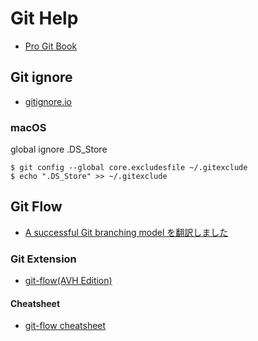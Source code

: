 # Git Help

* [Pro Git Book](https://git-scm.com/book/ja/v2)

## Git ignore

* [gitignore.io](https://www.gitignore.io/)

### macOS

global ignore .DS_Store

```
$ git config --global core.excludesfile ~/.gitexclude
$ echo ".DS_Store" >> ~/.gitexclude
```

## Git Flow

* [A successful Git branching model を翻訳しました](http://keijinsonyaban.blogspot.com/2010/10/a-successful-git-branching-model.html)

### Git Extension

* [git-flow(AVH Edition)](https://github.com/petervanderdoes/gitflow-avh)

#### Cheatsheet

* [git-flow cheatsheet](https://danielkummer.github.io/git-flow-cheatsheet/index.ja_JP.html)
